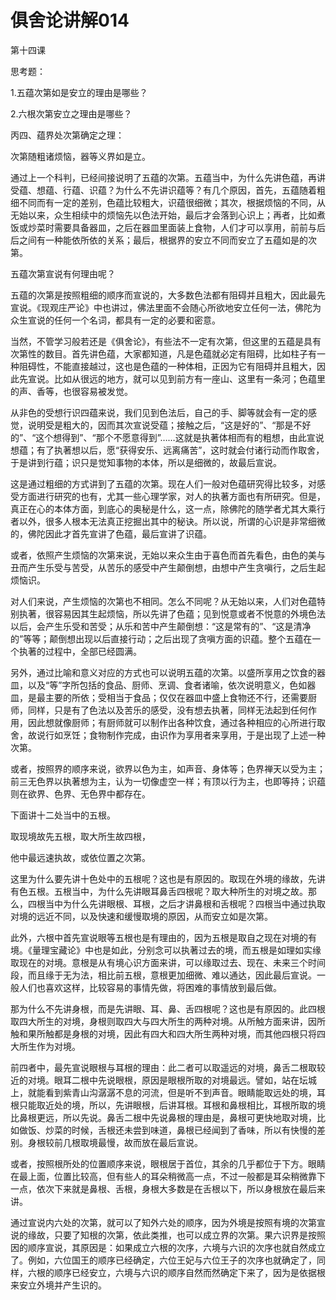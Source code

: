 # 俱舍论讲解014

第十四课

思考题：

1.五蕴次第如是安立的理由是哪些？

2.六根次第安立之理由是哪些？

丙四、蕴界处次第确定之理：

次第随粗诸烦恼，器等义界如是立。

通过上一个科判，已经间接说明了五蕴的次第。五蕴当中，为什么先讲色蕴，再讲受蕴、想蕴、行蕴、识蕴？为什么不先讲识蕴等？有几个原因，首先，五蕴随着粗细不同而有一定的差别，色蕴比较粗大，识蕴很细微；其次，根据烦恼的不同，从无始以来，众生相续中的烦恼先以色法开始，最后才会落到心识上；再者，比如煮饭或炒菜时需要具备器皿，之后在器皿里面装上食物，人们才可以享用，前前与后后之间有一种能依所依的关系；最后，根据界的安立不同而安立了五蕴如是的次第。

五蕴次第宣说有何理由呢？

五蕴的次第是按照粗细的顺序而宣说的，大多数色法都有阻碍并且粗大，因此最先宣说。《现观庄严论》中也讲过，佛法里面不会随心所欲地安立任何一法，佛陀为众生宣说的任何一个名词，都具有一定的必要和密意。

当然，不管学习般若还是《俱舍论》，有些法不一定有次第，但这里的五蕴是具有次第性的数目。首先讲色蕴，大家都知道，凡是色蕴就必定有阻碍，比如柱子有一种阻碍性，不能直接越过，这也是色蕴的一种体相，正因为它有阻碍并且粗大，因此先宣说。比如从很远的地方，就可以见到前方有一座山、这里有一条河；色蕴里的声、香等，也很容易被发觉。

从非色的受想行识四蕴来说，我们见到色法后，自己的手、脚等就会有一定的感觉，说明受是粗大的，因而其次宣说受蕴；接触之后，“这是好的”、“那是不好的”、“这个想得到”、“那个不愿意得到”……这就是执著体相而有的粗想，由此宣说想蕴；有了执著想以后，愿“获得安乐、远离痛苦”，这时就会付诸行动而作取舍，于是讲到行蕴；识只是觉知事物的本体，所以是细微的，故最后宣说。

这是通过粗细的方式讲到了五蕴的次第。现在人们一般对色蕴研究得比较多，对感受方面进行研究的也有，尤其一些心理学家，对人的执著方面也有所研究。但是，真正在心的本体方面，到底心的奥秘是什么，这一点，除佛陀的随学者尤其大乘行者以外，很多人根本无法真正挖掘出其中的秘诀。所以说，所谓的心识是非常细微的，佛陀因此才首先宣讲了色蕴，最后宣讲了识蕴。

或者，依照产生烦恼的次第来说，无始以来众生由于喜色而首先看色，由色的美与丑而产生乐受与苦受，从苦乐的感受中产生颠倒想，由想中产生贪嗔行，之后生起烦恼识。

对人们来说，产生烦恼的次第也不相同。怎么不同呢？从无始以来，人们对色蕴特别执著，很容易因其生起烦恼，所以先讲了色蕴；见到悦意或者不悦意的外境色法以后，会产生乐受和苦受；从乐和苦中产生颠倒想：“这是常有的”、“这是清净的”等等；颠倒想出现以后直接行动；之后出现了贪嗔方面的识蕴。整个五蕴在一个执著的过程中，全部已经圆满。

另外，通过比喻和意义对应的方式也可以说明五蕴的次第。以盛所享用之饮食的器皿，以及“等”字所包括的食品、厨师、烹调、食者诸喻，依次说明意义，色如器皿，是最主要的所依；受相当于食品；仅仅在器皿中盛上食物还不行，还需要厨师，同样，只是有了色法以及苦乐的感受，没有想去执著，同样无法起到任何作用，因此想就像厨师；有厨师就可以制作出各种饮食，通过各种相应的心所进行取舍，故说行如烹饪；食物制作完成，由识作为享用者来享用，于是出现了上述一种次第。

或者，按照界的顺序来说，欲界以色为主，如声音、身体等；色界禅天以受为主；前三无色界以执著想为主，认为一切像虚空一样；有顶以行为主，也即等持；识蕴则在欲界、色界、无色界中都存在。

下面讲十二处当中的五根。

取现境故先五根，取大所生故四根，

他中最远速执故，或依位置之次第。

这里为什么要先讲十色处中的五根呢？这也是有原因的。取现在外境的缘故，先讲有色五根。五根当中，为什么先讲眼耳鼻舌四根呢？取大种所生的对境之故。那么，四根当中为什么先讲眼根、耳根，之后才讲鼻根和舌根呢？四根当中通过执取对境的远近不同，以及快速和缓慢取境的原因，从而安立如是次第。

此外，六根中首先宣说眼等五根也是有理由的，因为五根是取自之现在对境的有境。《量理宝藏论》中也是如此，分别念可以执著过去的境，而五根是如理如实缘取现在的对境。意根是从有境心识方面来讲，可以缘取过去、现在、未来三个时间段，而且缘于无为法，相比前五根，意根更加细微、难以通达，因此最后宣说。一般人们也喜欢这样，比较容易的事情先做，将困难的事情放到最后做。

那为什么不先讲身根，而是先讲眼、耳、鼻、舌四根呢？这也是有原因的。此四根取四大所生的对境，身根则取四大与四大所生的两种对境。从所触方面来讲，因所触和果所触都是身根的对境，因此有四大和四大所生两种对境，而其他四根只将四大所生作为对境。

前四者中，最先宣说眼根与耳根的理由：此二者可以取遥远的对境，鼻舌二根取较近的对境。眼耳二根中先说眼根，原因是眼根所取的对境最远。譬如，站在坛城上，就能看到紫青山沟潺潺不息的河流，但是听不到声音。眼睛能取远处的境，耳根只能取近处的境，所以，先讲眼根，后讲耳根。耳根和鼻根相比，耳根所取的境比鼻根更远，所以先说。鼻舌二根中先说鼻根的理由是，鼻根可更快地取对境，比如做饭、炒菜的时候，舌根还未尝到味道，鼻根已经闻到了香味，所以有快慢的差别。身根较前几根取境最慢，故而放在最后宣说。

或者，按照根所处的位置顺序来说，眼根居于首位，其余的几乎都位于下方。眼睛在最上面，位置比较高，但有些人的耳朵稍微高一点，不过一般都是耳朵稍微靠下一点，依次下来就是鼻根、舌根，身根大多数是在舌根以下，所以身根放在最后来讲。

通过宣说内六处的次第，就可以了知外六处的顺序，因为外境是按照有境的次第宣说的缘故，只要了知根的次第，依此类推，也可以成立界的次第。果六识界是按照因的顺序宣说，其原因是：如果成立六根的次序，六境与六识的次序也就自然成立了。例如，六位国王的顺序已经确定，六位王妃与六位王子的次序也就确定了，同样，六根的顺序已经安立，六境与六识的顺序自然而然确定下来了，因为是依据根来安立外境并产生识的。

